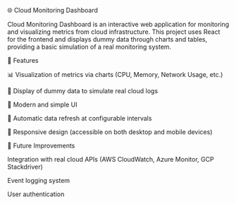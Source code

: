 🌐 Cloud Monitoring Dashboard

Cloud Monitoring Dashboard is an interactive web application for monitoring and visualizing metrics from cloud infrastructure. This project uses React for the frontend and displays dummy data through charts and tables, providing a basic simulation of a real monitoring system.


🚀 Features

📊 Visualization of metrics via charts (CPU, Memory, Network Usage, etc.)

📌 Display of dummy data to simulate real cloud logs

🎨 Modern and simple UI

🔄 Automatic data refresh at configurable intervals

📱 Responsive design (accessible on both desktop and mobile devices)


🌟 Future Improvements

Integration with real cloud APIs (AWS CloudWatch, Azure Monitor, GCP Stackdriver)

Event logging system

User authentication